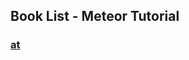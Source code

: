 ## Book List - Meteor Tutorial
### [at](https://www.toptal.com/meteor/building-real-time-web-applications-with-meteor)